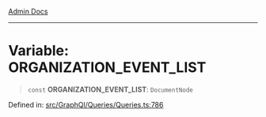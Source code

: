 [Admin Docs](/)

***

# Variable: ORGANIZATION\_EVENT\_LIST

> `const` **ORGANIZATION\_EVENT\_LIST**: `DocumentNode`

Defined in: [src/GraphQl/Queries/Queries.ts:786](https://github.com/PalisadoesFoundation/talawa-admin/blob/main/src/GraphQl/Queries/Queries.ts#L786)
